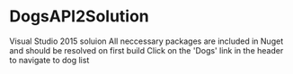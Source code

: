 # DogsAPI2Solution
Visual Studio 2015 soluion
All neccessary packages are included in Nuget and should be resolved on first build
Click on the 'Dogs' link in the header to navigate to dog list
